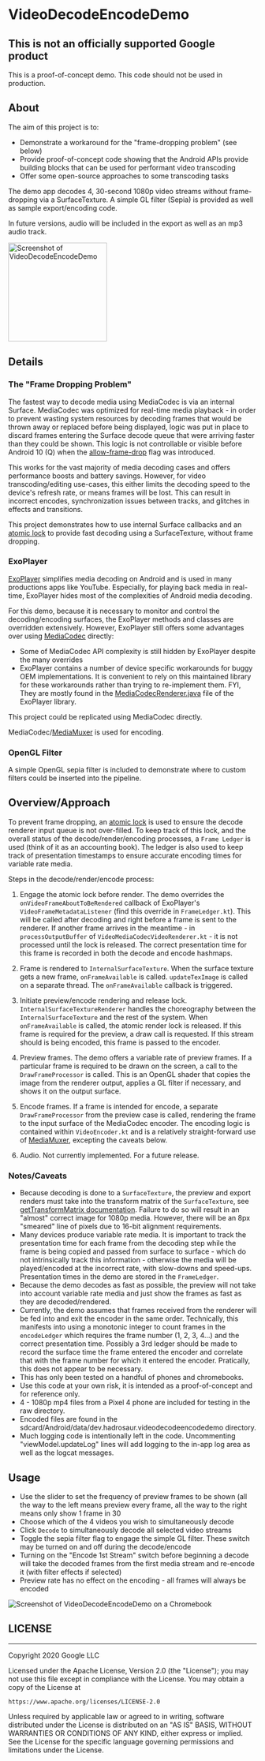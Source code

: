 # VideoDecodeEncodeDemo

## This is not an officially supported Google product
This is a proof-of-concept demo. This code should not be used in production.

## About
The aim of this project is to:
 * Demonstrate a workaround for the "frame-dropping problem" (see below)
 * Provide proof-of-concept code showing that the Android APIs provide building blocks that can be
 used for performant video transcoding
 * Offer some open-source approaches to some transcoding tasks
 
The demo app decodes 4, 30-second 1080p video streams without frame-dropping via a 
SurfaceTexture. A simple GL filter (Sepia) is provided as well as sample export/encoding code. 

In future versions, audio will be included in the export as well as an mp3 audio track.

<img alt="Screenshot of VideoDecodeEncodeDemo" src="https://github.com/chromeos/video-decode-encode-demo/blob/master/VideoDecodeEncodeDemo-Screenshot.png" width="200" />

## Details
### The "Frame Dropping Problem"
The fastest way to decode media using MediaCodec is via an internal Surface. MediaCodec was
optimized for real-time media playback - in order to prevent wasting system resources by decoding
frames that would be thrown away or replaced before being displayed, logic was put in place to 
discard frames entering the Surface decode queue that were arriving faster than they could be shown.
This logic is not controllable or visible before Android 10 (Q) when the 
[allow-frame-drop](https://developer.android.com/reference/android/media/MediaCodec#using-an-output-surface)
flag was introduced.

This works for the vast majority of media decoding cases and offers performance boosts and battery
savings. However, for video transcoding/editing use-cases, this either limits the decoding speed to
the device's refresh rate, or means frames will be lost. This can result in incorrect encodes,
synchronization issues between tracks, and glitches in effects and transitions.

This project demonstrates how to use internal Surface callbacks and an
[atomic lock](https://developer.android.com/reference/java/util/concurrent/atomic/AtomicBoolean)
to provide fast decoding using a SurfaceTexture, without frame dropping.

### ExoPlayer
[ExoPlayer](https://exoplayer.dev/) simplifies media decoding on Android and is used in many
productions apps like YouTube. Especially, for playing back media in real-time, ExoPlayer hides most
of the complexities of Android media decoding.

For this demo, because it is necessary to monitor and control the decoding/encoding surfaces, the
ExoPlayer methods and classes are overridden extensively. However, ExoPlayer still offers some
advantages over using [MediaCodec](https://developer.android.com/reference/android/media/MediaCodec) directly:
 * Some of MediaCodec API complexity is still hidden by ExoPlayer despite the many overrides
 * ExoPlayer contains a number of device specific workarounds for buggy OEM implementations. It is
 convenient to rely on this maintained library for these workarounds rather than trying to
 re-implement them. FYI, They are mostly found in the [MediaCodecRenderer.java](https://github.com/google/ExoPlayer/blob/release-v2/library/core/src/main/java/com/google/android/exoplayer2/mediacodec/MediaCodecRenderer.java)
 file of the ExoPlayer library.
 
This project could be replicated using MediaCodec directly.
 
MediaCodec/[MediaMuxer](https://developer.android.com/reference/android/media/MediaMuxer) is used for encoding.

### OpenGL Filter
A simple OpenGL sepia filter is included to demonstrate where to custom filters could be inserted
into the pipeline.

## Overview/Approach
To prevent frame dropping, an [atomic lock](https://developer.android.com/reference/java/util/concurrent/atomic/AtomicBoolean)
is used to ensure the decode renderer input queue is not over-filled. To keep track of this lock,
and the overall status of the decode/render/encoding processes, a `Frame Ledger` is used (think of
it as an accounting book). The ledger is also used to keep track of presentation timestamps to
ensure accurate encoding times for variable rate media.

Steps in the decode/render/encode process:

1. Engage the atomic lock before render. The demo overrides the `onVideoFrameAboutToBeRendered` callback of
ExoPlayer's `VideoFrameMetadataListener` (find this override in `FrameLedger.kt`). This will be
called after decoding and right before a frame is sent to the renderer. If another frame arrives
in the meantime - in `processOutputBuffer` of `VideoMediaCodecVideoRenderer.kt` - it is not
processed until the lock is released. The correct presentation time for this frame is recorded in
both the decode and encode hashmaps.

2. Frame is rendered to `InternalSurfaceTexture`. When the surface texture gets a new frame,
`onFrameAvailable` is called. `updateTexImage` is called on a separate thread. The `onFrameAvailable`
callback is triggered.

3. Initiate preview/encode rendering and release lock. `InternalSurfaceTextureRenderer` handles the
choreography between the `InternalSurfaceTexture` and the rest of the system. When `onFrameAvailable` 
is called, the atomic render lock is released. If this frame is required for the preview, a draw call is
requested. If this stream should is being encoded, this frame is passed to the encoder.

4. Preview frames. The demo offers a variable rate of preview frames. If a particular frame is
required to be drawn on the screen, a call to the `DrawFrameProcessor` is called. This is an OpenGL
shader that copies the image from the renderer output, applies a GL filter if necessary, and shows it
on the output surface. 

5. Encode frames. If a frame is intended for encode, a separate `DrawFrameProcessor` from the
preview case is called, rendering the frame to the input surface of the MediaCodec encoder. The
encoding logic is contained within `VideoEncoder.kt` and is a relatively straight-forward use
of [MediaMuxer](https://developer.android.com/reference/android/media/MediaMuxer), excepting the
caveats below.

6. Audio. Not currently implemented. For a future release.

### Notes/Caveats
 * Because decoding is done to a `SurfaceTexture`, the preview and export renders must take into the
 transform matrix of the `SurfaceTexture`, see [getTransformMatrix documentation](https://developer.android.com/reference/android/graphics/SurfaceTexture#getTransformMatrix(float%5B%5D)).
 Failure to do so will result in an "almost" correct image for 1080p media. However, there will be 
 an 8px "smeared" line of pixels due to 16-bit alignment requirements.
 * Many devices produce variable rate media. It is important to track the presentation time for each
 frame from the decoding step while the frame is being copied and passed from surface to surface -
 which do not intrinsically track this information -
 otherwise the media will be played/encoded at the incorrect rate, with slow-downs and speed-ups.
 Presentation times in the demo are stored in the `FrameLedger`.
 * Because the demo decodes as fast as possible, the preview will not take into account variable
 rate media and just show the frames as fast as they are decoded/rendered.
 * Currently, the demo assumes that frames received from the renderer will be fed into and exit the
 encoder in the same order. Technically, this manifests into using a monotonic integer to count
 frames in the `encodeLedger` which requires the frame number (1, 2, 3, 4...) and the correct
 presentation time. Possibly a 3rd ledger should be made to record the surface time the frame
 entered the encoder and correlate that with the frame number for which it entered the encoder.
 Pratically, this does not appear to be necessary.
 * This has only been tested on a handful of phones and chromebooks.
 * Use this code at your own risk, it is intended as a proof-of-concept and for reference only.
 * 4 - 1080p mp4 files from a Pixel 4 phone are included for testing in the raw directory.
 * Encoded files are found in the sdcard/Android/data/dev.hadrosaur.videodecodeencodedemo directory.
 * Much logging code is intentionally left in the code. Uncommenting "viewModel.updateLog" lines
 will add logging to the in-app log area as well as the logcat messages.

## Usage
* Use the slider to set the frequency of preview frames to be shown (all the way to the left means
preview every frame, all the way to the right means only show 1 frame in 30
* Choose which of the 4 videos you wish to simultaneously decode
* Click `Decode` to simultaneously decode all selected video streams
* Toggle the sepia filter flag to engage the simple GL filter. These switch may be turned on and off 
during the decode/encode
* Turning on the "Encode 1st Stream" switch before beginning a decode will take the decoded frames
from the first media stream and re-encode it (with filter effects if selected)
* Preview rate has no effect on the encoding - all frames will always be encoded

<img alt="Screenshot of VideoDecodeEncodeDemo on a Chromebook" src="https://github.com/chromeos/video-decode-encode-demo/blob/master/VideoDecodeEncodeDemo-Chromebook.png" />

## LICENSE
***

Copyright 2020 Google LLC

Licensed under the Apache License, Version 2.0 (the "License");
you may not use this file except in compliance with the License.
You may obtain a copy of the License at

    https://www.apache.org/licenses/LICENSE-2.0

Unless required by applicable law or agreed to in writing, software
distributed under the License is distributed on an "AS IS" BASIS,
WITHOUT WARRANTIES OR CONDITIONS OF ANY KIND, either express or implied.
See the License for the specific language governing permissions and
limitations under the License.
